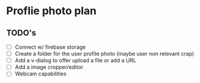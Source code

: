 # Proflie photo plan

## TODO's

- [ ] Connect w/ firebase storage
- [ ] Create a folder for the user profile photo (maybe user non relevant crap)
- [ ] Add a v-dialog to offer upload a file or add a URL
- [ ] Add a image cropper/editor
- [ ] Webcam capabilities
